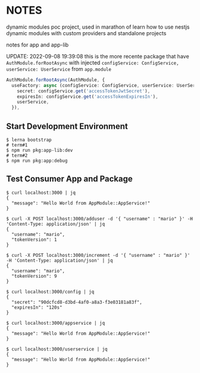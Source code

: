 # NOTES

dynamic modules poc project, used in marathon of learn how to use nestjs dynamic modules with custom providers and standalone projects

notes for app and app-lib

UPDATE: 2022-09-08 19:39:08 this is the more recente package that have `AuthModule.forRootAsync` with injected `configService: ConfigService, userService: UserService` from `app.module`

```ts
AuthModule.forRootAsync(AuthModule, {
  useFactory: async (configService: ConfigService, userService: UserService) => ({
    secret: configService.get('accessTokenJwtSecret'),
    expiresIn: configService.get('accessTokenExpiresIn'),
    userService,
  }),
```

## Start Development Environment

```shell
$ lerna bootstrap
# term#1
$ npm run pkg:app-lib:dev
# term#2
$ npm run pkg:app:debug
```

## Test Consumer App and Package

```shell
$ curl localhost:3000 | jq
{
  "message": "Hello World from AppModule::AppService!"
}

$ curl -X POST localhost:3000/adduser -d '{ "username" : "mario" }' -H 'Content-Type: application/json' | jq
{
  "username": "mario",
  "tokenVersion": 1
}

$ curl -X POST localhost:3000/increment -d '{ "username" : "mario" }' -H 'Content-Type: application/json' | jq
{
  "username": "mario",
  "tokenVersion": 9
}

$ curl localhost:3000/config | jq
{
  "secret": "90dcfcd8-d3bd-4af0-a8a3-f3e03181a83f",
  "expiresIn": "120s"
}

$ curl localhost:3000/appservice | jq
{
  "message": "Hello World from AppModule::AppService!"
}

$ curl localhost:3000/userservice | jq
{
  "message": "Hello World from AppModule::AppService!"
}
```
